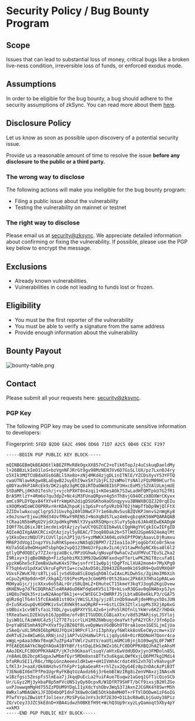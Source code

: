 # Security Policy / Bug Bounty Program

## **Scope**

Issues that can lead to substantial loss of money, critical bugs like a broken live-ness condition, irreversible loss of funds, or enforced exodus mode.

## **Assumptions**

In order to be eligible for the bug bounty, a bug should adhere to the security assumptions of zkSync. You can read more about them [here](https://github.com/matter-labs/zksync/blob/master/docs/protocol.md#assumptions).

## **Disclosure Policy**

Let us know as soon as possible upon discovery of a potential security issue.

Provide us a reasonable amount of time to resolve the issue **before any disclosure** **to the public or a third party.**

### **The wrong way to disclose**

The following actions will make you ineligible for the bug bounty program:

- Filing a public issue about the vulnerability
- Testing the vulnerability on mainnet or testnet

### **The right way to disclose**

Please email us at [security@zksync](mailto:security@zksync). We appreciate detailed information about confirming or fixing the vulnerability. If possible, please use the PGP key below to encrypt the message.

## **Exclusions**

- Already known vulnerabilities.
- Vulnerabilities in code not leading to funds lost or frozen.

## **Eligibility**

- You must be the first reporter of the vulnerability
- You must be able to verify a signature from the same address
- Provide enough information about the vulnerability

## **Bounty Payout**

![bounty-table.png](https://s3.us-west-2.amazonaws.com/secure.notion-static.com/d4304877-232d-40ad-aeee-760f58f2a0cf/bounty-table.png?X-Amz-Algorithm=AWS4-HMAC-SHA256&X-Amz-Credential=AKIAT73L2G45O3KS52Y5%2F20210731%2Fus-west-2%2Fs3%2Faws4_request&X-Amz-Date=20210731T130950Z&X-Amz-Expires=86400&X-Amz-Signature=553d8144257a42b0bdd057edab4b44a2e9812abb2e9ab45aac155bf4797f10f0&X-Amz-SignedHeaders=host&response-content-disposition=filename%20%3D%22bounty-table.png%22)

## **Contact**

Please submit all your requests here: [security@zksync](mailto:security@zksync).

### **PGP Key**

The following PGP key may be used to communicate sensitive information to developers:

Fingerprint: `5FED B2D0 EA2C 4906 DD66 71D7 A2C5 0B40 CE3C F297`

```
-----BEGIN PGP PUBLIC KEY BLOCK-----

mQINBGEBmQkBEAD6tlkBEZFMvR8kOgxXX857nC2+oTik6TopJz4uCskuqDaeldMy
l+26BBzLkIeO1loS+bzVgnNFJRrGt9gv98MzNEHJVv6D7GsSLlUX/pz7Lxn0J4ry
o5XIk3MQTCUBdaXGs6GBLl5Xe8o+zNj4MKd4zjgDLinITNlE/YZCDsXyvYS3YFTQ
cwaUTNlawkKgw4BLaEqwB2JuyEhI9wx5X7ibjFL32sWMolYsNAlzFQzM09HCurTn
q0DYau9kPJARcEk9/DK2iq0z3gMCQ8iRTDaOWd8IbSP3HxcEoM5j5ZVAlULmjmUE
StDaMPLj0Kh01Tesh/j+vjchPXHT0n4zqi1+KOesAOk7SIwLadHfQMTpkU7G2fR1
BrA5MtlzY+4Rm6o7qu3dpZ+Nc4iM3FUnaQRpvn4g5nTh8vjG94OCzX8DXWrCKyxx
amCs9PLDYOpx84fXYv4frkWpKh2digDSUGKhoHaOSnqyyvu3BNWXBCQZJ20rqEIu
sXOQMxWIoWCOOPRRvrHrKDA2hpoKjs3pGsProfpVRzb9702jhWpTfbDp9WjQlFtX
2ZIDxlwAxcugClgrp5JiUxvhg2A9lDNwCF7r1e68uNv5usBZQVKPJmnvS2nWgKy8
x9oJsnwrEjxwiRHd34UvfMkwY9RENSJ+NoXqBdS7Lwz4m6vgbzq6K56WPQARAQAB
tCRaa1N5bmMgU2VjdXJpdHkgPHNlY3VyaXR5QHprc3luYy5pbz6JAk4EEwEKADgW
IQRf7bLQ6ixJBt1mcdeixQtAzjzylwUCYQGZCQIbAwULCQgHAgYVCgkICwIEFgID
AQIeAQIXgAAKCRCixQtAzjzyl5y8EAC/T3oq88Dak2b+5TlWdU2Gpm6924eAqlMt
y1KksDezzNQUlPiCUVllpin2PIjU/S+yzMWKXJA04LoVkEPfPOWjAaavLOjRumxu
MR6P2dVUg1InqzYVsJuRhKSpeexzNA5qO2BPM7/I2Iea1IoJPjogGbfXCo0r5kne
KU7a5GEa9eDHxpHTsbphQe2vpQ1239mUJrFpzAvILn6jV1tawMn5pNCXbsa8l6l2
gtlyQPdOQECy77ZJxrgzaUBcs/RPzUGhwA/qNuvpF0whaCvZuUFMVuCTEu5LZka2
I9Rixy+3jqBeONBgb+Fiz5phbiMX33M9JQwGONFaxdvpFTerLwPK2N1T8zcufa01
ypzkWGheScFZemBxUwXwK4x579wjsnfrY11w0p1jtDgPTnLlXUA2mom4+7MyXPg0
F75qh6vU1pdXaCVkruFgPVtIw+ccw2AxD50iZQ943ZERom9k165dR9+QxOVMXQ4P
VUxsFZWvK70/s8TLjsGljvSdSOa85iEUqSqh0AlCwIAxLMiDwh5s/ZgiHoIM6Xih
oCpuZyK9p0dn+DF/XkgAZ/S91PesMye3cGm6M5r0tS26aoc2Pk6X37Hha1pRALwo
MOHyaGjc/jjcXXxv6o55ALrOrzS0LQmLZ+EHuteCT15kmeY3kqYJ3og62KgiDvew
dKHENvg7d7kCDQRhAZleARAA6uD6WfdqGeKV5i170+kLsxR3QGav0qGNAbxpSJyn
iHQ8u7mQk3S+ziwN2AAopfBk1je+vCWtEGC3+DWRRfJSjLbtaBG8e6kLP3/cGA75
qURz6glTG4nl5fcEAa6B1st0OxjVWiSLX3g/yjz8lznQb9awuRjdeHMnyx5DsJUN
d+Iu5KxGupQvKGOMKivSvC8VWk9taaQRpRF+++6stLCDk3ZtlxiopMs3X2jAp6xG
sOBbix1cv9BTsfaiL7XDL/gviqBPXYY5L42x6+jnPo5lROfnlLYkWrv6KZr7HD4k
tRXeaSwxLD2EkUyb16Jpp0be/ofvBtITGUDDLCGBiaXtx/v8d52MARjsyLJSYloj
1yiW01LfAiWHUC4z5jl2T7E7sicrlLH1M8Z6WbuqjdeaYwtfyPA2YCKr/3fn6pIo
D+pYaBSESmhA92P+XVaf5y2BZ6Qf8LveDpWwsVGdBGh9T0raA1ooe1GESLjmIjUa
z5AeQ/uXL5Md9I6bpMUUJYQiH19RPcFlJriI3phXyyf6Wlkk8oVEeCWyzcmw+x1V
deRTvE2x4WIwKGLXRNjin2j1AP7vU2HaNwlPrLijqdyi68+0irRQONoH7Qonr4ca
xWgL+pAaa3dWxf0xqK7uZFp4aTVWlr2uXtV/eaUtLmGMCU0jnjb109wg5L0F7WRT
PfEAEQEAAYkCNgQYAQoAIBYhBF/tstDqLEkG3WZx16LFC0DOPPKXBQJhAZleAhsM
AAoJEKLFC0DOPPKXAAEP/jK7ch9GkoaYlsuqY/aHtxEwVddUDOxjyn3FMDoln85L
/n8AmLQb2bcpKSqpaJwMbmfEyr5MDm8xnsBTfx3u6kgaLOWfKxjLQ6PM7kgIMdi4
bfaRRuSEI1/R6c/hNpiGnzAeeexldH1we+eH1IVmh4crdat49S2xh7Qlv9ahvgsP
LfKl3rJ+aaX/Ok0AHzhvSfhFpPr1gAaGeaRt+rhlZsx2QyG4Ez8p2nDAcAzPiB3T
73ENoBIX6mTPfPm1UgrRyFKBqtUzAodz66j3r6ebBlWzIRg8iZenVMAxzjINAsxN
w1Bzfgsi5ZespfsSlmEaa7jJkqqDuEcLa2YuiFAue7Euqwz1aGeq1GfTicQioSCb
Ur/LGyz2Mj3ykbaP8p5mFVcUN51yQy6OcpvR/W1DfRT9SHFT/bCf9ixsjB2HlZGo
uxPJowwqmMgHd755ZzPDUM9YDgLI1yXdcYshObv3Wq537JAxnZJCGRK4Y8SwrMSh
8WRxlaM0AGWXiJFIDD4bQPIdnF3X8w0cGWE5Otkb8mMHOT+rFTVlDODwm1zF6oIG
PTwfVrpiZBwiUtfJol1exr/MzSPyGoJnYs3cRf2E3O+D1LbcR8w0LbjGuUy38Piz
ZO/vCeyJ3JZC5kE8nD+XBA4idwzh0BKEfH9t+WchQ3Up9rxyzLyQamoqt5Xby4pY
=xkM3
-----END PGP PUBLIC KEY BLOCK-----

```
